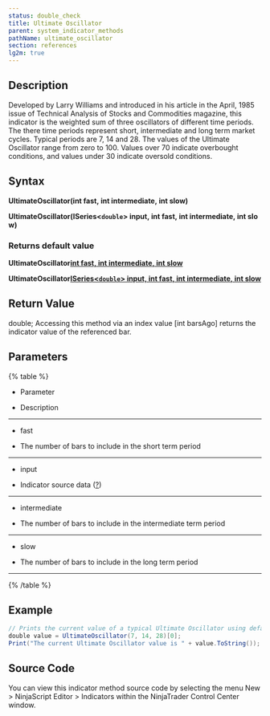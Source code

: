 ```yaml
---
status: double_check
title: Ultimate Oscillator
parent: system_indicator_methods
pathName: ultimate_oscillator
section: references
lg2m: true
---
```


## Description

Developed by Larry Williams and introduced in his article in the April, 1985 issue of Technical Analysis of Stocks and Commodities magazine, this indicator is the weighted sum of three oscillators of different time periods. The there time periods represent short, intermediate and long term market cycles. Typical periods are 7, 14 and 28. The values of the Ultimate Oscillator range from zero to 100. Values over 70 indicate overbought conditions, and values under 30 indicate oversold conditions.

## Syntax

**UltimateOscillator(int fast, int intermediate, int slow)**  

**UltimateOscillator(ISeries<`double`> input, int fast, int intermediate, int slow)**

### Returns default value  

**UltimateOscillator[int fast, int intermediate, int slow](int barsAgo)**  

**UltimateOscillator[ISeries<`double`> input, int fast, int intermediate, int slow](int barsAgo)**

## Return Value

double; Accessing this method via an index value [int barsAgo] returns the indicator value of the referenced bar.

## Parameters

{% table %}

* Parameter

* Description

---

* fast

* The number of bars to include in the short term period

---

* input

* Indicator source data ([?](valid_input_data_for_indicator.md))

---

* intermediate

* The number of bars to include in the intermediate term period

---

* slow

* The number of bars to include in the long term period

---

{% /table %}

## Example

```csharp
// Prints the current value of a typical Ultimate Oscillator using default price type  
double value = UltimateOscillator(7, 14, 28)[0];  
Print("The current Ultimate Oscillator value is " + value.ToString());
```

## Source Code

You can view this indicator method source code by selecting the menu New > NinjaScript Editor > Indicators within the NinjaTrader Control Center window.
